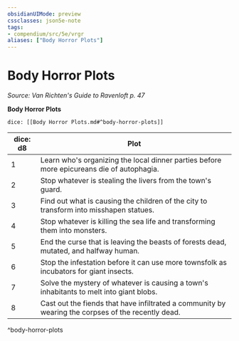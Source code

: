 ```yaml
---
obsidianUIMode: preview
cssclasses: json5e-note
tags:
- compendium/src/5e/vrgr
aliases: ["Body Horror Plots"]
---
```

# Body Horror Plots
*Source: Van Richten's Guide to Ravenloft p. 47* 

**Body Horror Plots**

`dice: [[Body Horror Plots.md#^body-horror-plots]]`

| dice: d8 | Plot |
|----------|------|
| 1 | Learn who's organizing the local dinner parties before more epicureans die of autophagia. |
| 2 | Stop whatever is stealing the livers from the town's guard. |
| 3 | Find out what is causing the children of the city to transform into misshapen statues. |
| 4 | Stop whatever is killing the sea life and transforming them into monsters. |
| 5 | End the curse that is leaving the beasts of forests dead, mutated, and halfway human. |
| 6 | Stop the infestation before it can use more townsfolk as incubators for giant insects. |
| 7 | Solve the mystery of whatever is causing a town's inhabitants to melt into giant blobs. |
| 8 | Cast out the fiends that have infiltrated a community by wearing the corpses of the recently dead. |
^body-horror-plots